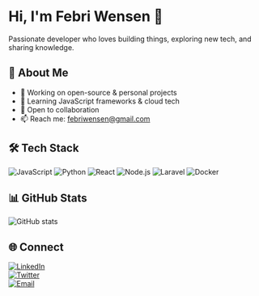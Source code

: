 # Hi, I'm Febri Wensen 👋

Passionate developer who loves building things, exploring new tech, and sharing knowledge.

## 🚀 About Me
- 🔭 Working on open-source & personal projects  
- 🌱 Learning JavaScript frameworks & cloud tech  
- 👯 Open to collaboration  
- 📫 Reach me: [febriwensen@gmail.com](mailto:febriwensen@gmail.com)  

## 🛠️ Tech Stack
![JavaScript](https://img.shields.io/badge/-JavaScript-F7DF1E?logo=javascript&logoColor=000&style=flat) 
![Python](https://img.shields.io/badge/-Python-3776AB?logo=python&logoColor=fff&style=flat) 
![React](https://img.shields.io/badge/-React-61DAFB?logo=react&logoColor=000&style=flat) 
![Node.js](https://img.shields.io/badge/-Node.js-339933?logo=node.js&logoColor=fff&style=flat) 
![Laravel](https://img.shields.io/badge/-Laravel-FF2D20?logo=laravel&logoColor=fff&style=flat) 
![Docker](https://img.shields.io/badge/-Docker-2496ED?logo=docker&logoColor=fff&style=flat)

## 📊 GitHub Stats
![GitHub stats](https://github-readme-stats.vercel.app/api?username=febriwensen&show_icons=true&theme=radical&hide_border=true)  

## 🌐 Connect
[![LinkedIn](https://img.shields.io/badge/-LinkedIn-0A66C2?logo=linkedin&logoColor=fff&style=flat)](https://www.linkedin.com/in/febriwensen/)  
[![Twitter](https://img.shields.io/badge/-Twitter-1DA1F2?logo=twitter&logoColor=fff&style=flat)](https://twitter.com/febriwensen)  
[![Email](https://img.shields.io/badge/-Email-D14836?logo=gmail&logoColor=fff&style=flat)](mailto:febriwensen@gmail.com)  
